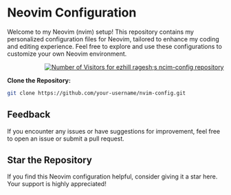 # Neovim Configuration

Welcome to my Neovim (nvim) setup! This repository contains my personalized configuration files for Neovim, tailored to enhance my coding and editing experience. Feel free to explore and use these configurations to customize your own Neovim environment.
<div style="display: flex; justify-content: flex-end;">
    <a href="https://github.com/ezhillragesh/"><img src="https://visitor-badge.laobi.icu/badge?page_id=ezhillragesh/nvim-config" alt="Number of Visitors for ezhill ragesh;s ncim-config repository" ></a>
</div>

**Clone the Repository:**
   ```bash
   git clone https://github.com/your-username/nvim-config.git
```

## Feedback
If you encounter any issues or have suggestions for improvement, feel free to open an issue or submit a pull request.

## Star the Repository
If you find this Neovim configuration helpful, consider giving it a star here. Your support is highly appreciated!
